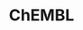 ---
layout: default
bigquery: https://console.cloud.google.com/bigquery?p=patents-public-data&d=ebi_chembl&page=dataset
citation: '"The ChEMBL database in 2017." Anna Gaulton, Anne Hersey, Michał Nowotka,
  A Patrícia Bento, Jon Chambers, David Mendez, Prudence Mutowo, Francis Atkinson,
  Louisa J Bellis, Elena Cibrián-Uhalte, Mark Davies, Nathan Dedman, Anneli Karlsson,
  María Paula Magariños, John P Overington, George Papadatos, Ines Smit, Andrew R
  Leach Nucleic acids Research (2017) 45 (Database Issue), D945-D954'
contributors: European Bioinformatics Institute
cost: None
description: ChEMBL Data is a manually curated database of small molecules used in
  drug discovery, including information about existing patented drugs.
documentation: 'schema: https://www.ebi.ac.uk/chembl/db_schema


  '
last_edit: 04/07/2022, 19:25:26
location: https://console.cloud.google.com/marketplace/product/google_patents_public_datasets/chembl
maintained_by: EMBL-EBI, an outstation of European Molecular Biology Laboratory
related_publications: '

  ChEMBL: towards direct deposition of bioassay data.


  Mendez D, Gaulton A, Bento AP, Chambers J, De Veij M, Félix E, Magariños MP, Mosquera
  JF, Mutowo P, Nowotka M, Gordillo-Marañón M, Hunter F, Junco L, Mugumbate G, Rodriguez-Lopez
  M, Atkinson F, Bosc N, Radoux CJ, Segura-Cabrera A, Hersey A, Leach AR.


  — Nucleic Acids Res. 2019; 47(D1):D930-D940. doi: 10.1093/nar/gky1075

  '
schema_fields:
- who_extra
- standard_text_value
- relationship
- dosage_form
- bao_format
- description
- molregno
- compsyn_id
- target_mapping
- selectivity_comment
- hrac_class_id
- protein_class_desc
- authors
- normal_range_max
- mc_target_type
- alert_set_id
- alogp
- ref_id
- stem
- assay_desc
- site_id
- mechanism_of_action
- tid
- level1_description
- hbd
- qudt_units
- ddd_value
- warning_id
- pathway_key
- mw_freebase
- usan_stem_definition
- withdrawn_reason
- issue
- comp_go_id
- cell_description
- targrel_id
- cx_most_bpka
- l2
- atc_code
- acd_most_apka
- canonical_smiles
- inorganic_flag
- cell_source_tax_id
- mc_tax_id
- lle
- chembl_id
- num_alerts
- l6
- assay_id
- level4
- level5
- pubmed_id
- mol_irac_id
- usan_year
- cell_name
- tbl
- level3_description
- chirality
- idx
- warning_type
- isoform
- l7
- mecref_id
- sequence
- level4_description
- molecular_species
- assay_category
- availability_type
- drug_product_flag
- src_compound_id
- trade_name
- record_id
- withdrawn_flag
- src_id
- value
- synonyms
- standard_inchi
- mesh_id
- mol_atc_id
- prediction_method
- max_phase
- bei
- cx_most_apka
- max_phase_for_ind
- entity_id
- polymer_flag
- qed_weighted
- cell_source_organism
- cpd_str_alert_id
- who_name
- strength
- route
- tissue_id
- ref_url
- targcomp_id
- priority
- ridx
- chebi_par_id
- cell_id
- version
- frac_class_id
- confidence_score
- l5
- black_box_warning
- cell_source_tissue
- dosed_ingredient
- company
- relation
- warning_year
- as_id
- creation_date
- action_type
- structure_type
- parent_type
- hba
- cx_logd
- rtb
- molfile
- research_stem
- level2
- assay_type
- site_name
- met_id
- country
- mc_target_name
- assay_strain
- parent_id
- le
- metref_id
- potential_duplicate
- domain_description
- class_level
- published_units
- uberon_id
- published_type
- last_page
- activity_comment
- drug_substance_flag
- aspect
- parenteral
- tid_fixed
- drug_record_id
- doi
- ad_type
- db_version
- first_approval
- mesh_heading
- drugind_id
- data_validity_comment
- l1
- stem_class
- patent_use_code
- curation_comment
- parent_molregno
- parameter_type
- start_position
- full_mwt
- confidence
- comments
- comp_class_id
- name
- patent_expire_date
- l3
- first_page
- metabolite_record_id
- alert_id
- warnref_id
- mw_monoisotopic
- withdrawn_year
- updated_on
- src_description
- component_synonym
- type
- assay_tissue
- upper_value
- cx_logp
- hrac_code
- bao_endpoint
- orig_description
- entity_type
- withdrawn_class
- clo_id
- usan_stem
- abstract
- toid
- end_position
- ddd_id
- binding_site_comment
- parent_go_id
- publication_number
- standard_units
- text_value
- frac_code
- hbd_lipinski
- relationship_type
- uo_units
- efo_term
- ass_cls_map_id
- indication_class
- tax_id
- source
- enzyme_name
- efo_id
- component_type
- path
- molsyn_id
- acd_most_bpka
- standard_inchi_key
- caloha_id
- substrate_record_id
- compd_id
- standard_flag
- l8
- patent_id
- sitecomp_id
- compound_name
- syn_type
- domain_name
- oc_id
- smarts
- mc_target_accession
- mec_id
- level3
- first_in_class
- standard_relation
- num_lipinski_ro5_violations
- subgroup
- sequence_md5sum
- src_short_name
- warning_description
- ddd_comment
- submission_date
- nda_type
- delist_flag
- pref_name
- alert_name
- job_id
- hba_lipinski
- ingredient
- therapeutic_flag
- prodrug
- title
- set_name
- sei
- full_molformula
- variant_id
- protein_class_synonym
- previous_company
- activity_id
- volume
- pathway_id
- heavy_atoms
- irac_class_id
- relationship_desc
- target_desc
- src_assay_id
- acd_logp
- standard_upper_value
- standard_type
- ddd_admr
- normal_range_min
- log_id
- disease_efficacy
- molecule_type
- aidx
- pchembl_value
- actsm_id
- std_act_id
- component_id
- innovator_company
- biocomp_id
- mechanism_comment
- product_id
- irac_code
- ddd_units
- accession
- acd_logd
- domain_id
- related_tid
- met_comment
- definition
- natural_product
- warning_country
- domain_type
- res_stem_id
- ref_type
- assay_cell_type
- db_source
- mutation
- molecular_mechanism
- aromatic_rings
- mol_frac_id
- rgid
- psa
- assay_test_type
- patent_no
- target_type
- ap_id
- usan_substem
- prod_pat_id
- level1
- predbind_id
- cidx
- cl_lincs_id
- indref_id
- enzyme_tid
- assay_param_id
- met_conversion
- bto_id
- active_ingredient
- units
- last_active
- helm_notation
- species_group_flag
- protein_class_id
- class_type
- updated_by
- assay_tax_id
- activity_count
- direct_interaction
- bao_id
- protclasssyn_id
- assay_source
- withdrawn_country
- usan_stem_id
- assay_class_id
- doc_id
- organism
- num_ro5_violations
- source_domain_id
- short_name
- site_residues
- go_id
- mc_organism
- applicant_full_name
- journal
- smid
- ro3_pass
- cellosaurus_id
- published_value
- status
- cell_ontology_id
- oral
- co_stem_id
- curated_by
- major_class
- stat
- published_relation
- formulation_id
- downgraded
- doc_type
- warning_class
- homologue
- annotation
- active_molregno
- mol_hrac_id
- assay_organism
- topical
- label
- assay_subcellular_fraction
- year
- standard_value
- approval_date
- result_flag
- compound_key
- level2_description
- l4
- parameter_value
shortname: chembl
tags:
- biotechnology
- health
- chemical
- bioinformatics
- medical
terms_of_use: CC BY-SA 3.0
title: ChEMBL
uuid: e232a192-965c-4ec9-904c-155b6dfe56c5
---